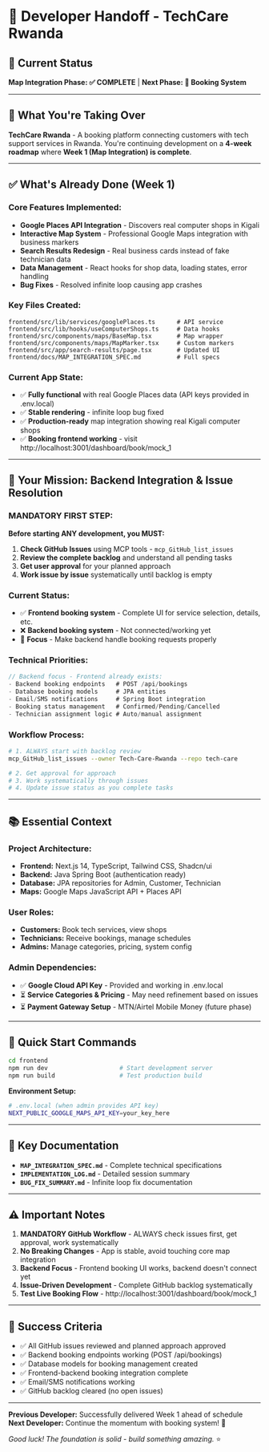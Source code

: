 # 🚀 Developer Handoff - TechCare Rwanda

## 📍 **Current Status** 
**Map Integration Phase: ✅ COMPLETE** | **Next Phase: 📅 Booking System**

---

## 🎯 **What You're Taking Over**

**TechCare Rwanda** - A booking platform connecting customers with tech support services in Rwanda. You're continuing development on a **4-week roadmap** where **Week 1 (Map Integration) is complete**.

---

## ✅ **What's Already Done (Week 1)**

### **Core Features Implemented:**
- **Google Places API Integration** - Discovers real computer shops in Kigali
- **Interactive Map System** - Professional Google Maps integration with business markers
- **Search Results Redesign** - Real business cards instead of fake technician data
- **Data Management** - React hooks for shop data, loading states, error handling
- **Bug Fixes** - Resolved infinite loop causing app crashes

### **Key Files Created:**
```
frontend/src/lib/services/googlePlaces.ts      # API service
frontend/src/lib/hooks/useComputerShops.ts     # Data hooks  
frontend/src/components/maps/BaseMap.tsx       # Map wrapper
frontend/src/components/maps/MapMarker.tsx     # Custom markers
frontend/src/app/search-results/page.tsx       # Updated UI
frontend/docs/MAP_INTEGRATION_SPEC.md          # Full specs
```

### **Current App State:**
- ✅ **Fully functional** with real Google Places data (API keys provided in .env.local)
- ✅ **Stable rendering** - infinite loop bug fixed
- ✅ **Production-ready** map integration showing real Kigali computer shops
- ✅ **Booking frontend working** - visit http://localhost:3001/dashboard/book/mock_1

---

## 🎯 **Your Mission: Backend Integration & Issue Resolution**

### **MANDATORY FIRST STEP:**
**Before starting ANY development, you MUST:**
1. **Check GitHub Issues** using MCP tools - `mcp_GitHub_list_issues`
2. **Review the complete backlog** and understand all pending tasks
3. **Get user approval** for your planned approach
4. **Work issue by issue** systematically until backlog is empty

### **Current Status:**
- ✅ **Frontend booking system** - Complete UI for service selection, details, etc.
- ❌ **Backend booking system** - Not connected/working yet
- 🎯 **Focus** - Make backend handle booking requests properly

### **Technical Priorities:**
```typescript
// Backend focus - Frontend already exists:
- Backend booking endpoints   # POST /api/bookings
- Database booking models     # JPA entities  
- Email/SMS notifications     # Spring Boot integration
- Booking status management   # Confirmed/Pending/Cancelled
- Technician assignment logic # Auto/manual assignment
```

### **Workflow Process:**
```bash
# 1. ALWAYS start with backlog review
mcp_GitHub_list_issues --owner Tech-Care-Rwanda --repo tech-care

# 2. Get approval for approach
# 3. Work systematically through issues
# 4. Update issue status as you complete tasks
```

---

## 📚 **Essential Context**

### **Project Architecture:**
- **Frontend:** Next.js 14, TypeScript, Tailwind CSS, Shadcn/ui
- **Backend:** Java Spring Boot (authentication ready)
- **Database:** JPA repositories for Admin, Customer, Technician
- **Maps:** Google Maps JavaScript API + Places API

### **User Roles:**
- **Customers:** Book tech services, view shops
- **Technicians:** Receive bookings, manage schedules  
- **Admins:** Manage categories, pricing, system config

### **Admin Dependencies:**
- ✅ **Google Cloud API Key** - Provided and working in .env.local
- ⏳ **Service Categories & Pricing** - May need refinement based on issues
- ⏳ **Payment Gateway Setup** - MTN/Airtel Mobile Money (future phase)

---

## 🚀 **Quick Start Commands**

```bash
cd frontend
npm run dev                    # Start development server
npm run build                  # Test production build
```

**Environment Setup:**
```bash
# .env.local (when admin provides API key)
NEXT_PUBLIC_GOOGLE_MAPS_API_KEY=your_key_here
```

---

## 📖 **Key Documentation**

- **`MAP_INTEGRATION_SPEC.md`** - Complete technical specifications
- **`IMPLEMENTATION_LOG.md`** - Detailed session summary  
- **`BUG_FIX_SUMMARY.md`** - Infinite loop fix documentation

---

## ⚠️ **Important Notes**

1. **MANDATORY GitHub Workflow** - ALWAYS check issues first, get approval, work systematically
2. **No Breaking Changes** - App is stable, avoid touching core map integration  
3. **Backend Focus** - Frontend booking UI works, backend doesn't connect yet
4. **Issue-Driven Development** - Complete GitHub backlog systematically
5. **Test Live Booking Flow** - http://localhost:3001/dashboard/book/mock_1

---

## 🎯 **Success Criteria**

- ✅ All GitHub issues reviewed and planned approach approved
- ✅ Backend booking endpoints working (POST /api/bookings)
- ✅ Database models for booking management created
- ✅ Frontend-backend booking integration complete
- ✅ Email/SMS notifications working
- ✅ GitHub backlog cleared (no open issues)

---

**Previous Developer:** Successfully delivered Week 1 ahead of schedule  
**Next Developer:** Continue the momentum with booking system! 🚀

*Good luck! The foundation is solid - build something amazing.* ⭐ 